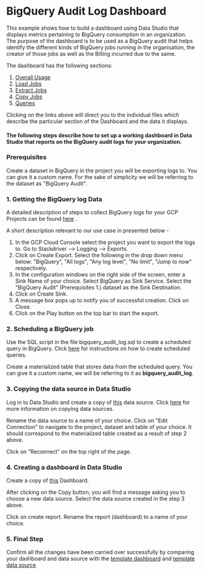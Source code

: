 # BigQuery Audit Log Dashboard
This example shows how to build a dashboard using Data Studio that displays metrics pertaining to BigQuery consumption in an organization. The purpose of the dashboard is to be used as a BigQuery audit that helps identify the different kinds of BigQuery jobs running in the organisation, the creator of those jobs as well as the Billing incurred due to the same.

The dashboard has the following sections:
1. [Overall Usage](overall_usage.md)
2. [Load Jobs](load_jobs.md)
3. [Extract Jobs](extract_jobs.md)
4. [Copy Jobs](copy_jobs.md)
5. [Queries](queries.md)

Clicking on the links above will direct you to the individual files which describe the particular section of the Dashboard and the data it displays.

#### The following steps describe how to set up a working dashboard in Data Studio that reports on the BigQuery audit logs for your organization.

### Prerequisites
Create a dataset in BigQuery in the project you will be exporting logs to. You can give it a custom name. For the sake of simplicity we will be referring to the dataset as "BigQuery Audit".

### 1. Getting the BigQuery log Data
A detailed description of steps to collect BigQuery logs for your GCP Projects can be found [here](https://cloud.google.com/bigquery/audit-logs)
.

A short description relevant to our use case in presented below -

1. In the GCP Cloud Console select the project you want to export the logs to. Go to Stackdriver --> Logging --> Exports.
2. Click on Create Export. Select the following in the drop down menu below: "BigQuery", "All logs", "Any log level", "No limit", "Jump to now" respectively.
3. In the configuration windows on the right side of the screen, enter a Sink Name of your choice. Select BigQuery as Sink Service. Select the "BigQuery Audit" (Prerequisites 1.) dataset as the Sink Destination.
4. Click on Create Sink. 
5. A message box pops up to notify you of successful creation. Click on Close.
6. Click on the Play button on the top bar to start the export.

### 2. Scheduling a BigQuery job
Use the SQL script in the file bigquery_audit_log.sql to create a scheduled query in BigQuery. Click [here](https://cloud.google.com/bigquery/docs/scheduling-queries) for instructions on how to create scheduled queries. 

Create a materialized table that stores data from the scheduled query. 
You can give it a custom name, we will be referring to it as **bigquery_audit_log**.

### 3. Copying the data source in Data Studio
Log in to Data Studio and create a copy of [this](https://datastudio.google.com/open/1SGMv1DvjgpqblVL9GImfprvC2YhoKTE8) data source. Click [here](https://support.google.com/datastudio/answer/7421646?hl=en&ref_topic=6370331) for more information on copying data sources.

Rename the data source to a name of your choice. Click on "Edit Connection" to navigate to the project, dataset and table of your choice. It should correspond to the materialized table created as a result of step 2 above.

Click on "Reconnect" on the top right of the page.

### 4. Creating a dashboard in Data Studio
Create a copy of [this](https://datastudio.google.com/open/1KCtV_QKYbGHxAJPlXg3Ec2WZCURhJjE3) Dashboard.

After clicking on the Copy button, you will find a message asking you to choose a new data source. Select the data source created in the step 3 above.

Click on create report. Rename the report (dashboard) to a name of your choice.

### 5. Final Step
Confirm all the changes have been carried over successfully by comparing your dashboard and data source with the [template dashboard](https://datastudio.google.com/open/1KCtV_QKYbGHxAJPlXg3Ec2WZCURhJjE3) and [template data source](https://datastudio.google.com/open/1SGMv1DvjgpqblVL9GImfprvC2YhoKTE8)
